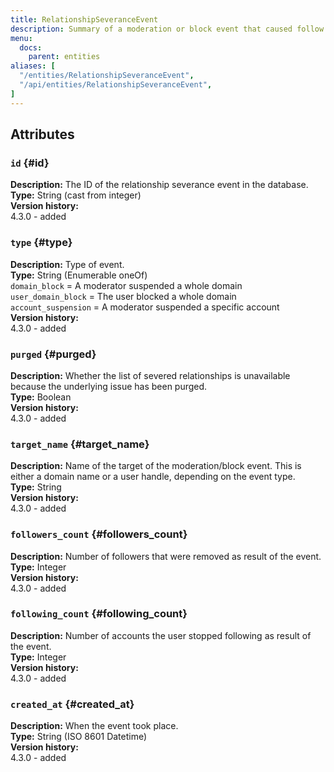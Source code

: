 ```yaml
---
title: RelationshipSeveranceEvent
description: Summary of a moderation or block event that caused follow relationships to be severed.
menu:
  docs:
    parent: entities
aliases: [
  "/entities/RelationshipSeveranceEvent",
  "/api/entities/RelationshipSeveranceEvent",
]
---
```


## Attributes

### `id` {#id}

**Description:** The ID of the relationship severance event in the database.\
**Type:** String (cast from integer)\
**Version history:**\
4.3.0 - added

### `type` {#type}

**Description:** Type of event.\
**Type:** String (Enumerable oneOf)\
`domain_block` = A moderator suspended a whole domain\
`user_domain_block` = The user blocked a whole domain\
`account_suspension` = A moderator suspended a specific account\
**Version history:**\
4.3.0 - added

### `purged` {#purged}

**Description:** Whether the list of severed relationships is unavailable because the underlying issue has been purged.\
**Type:** Boolean\
**Version history:**\
4.3.0 - added

### `target_name` {#target_name}

**Description:** Name of the target of the moderation/block event. This is either a domain name or a user handle, depending on the event type.\
**Type:** String\
**Version history:**\
4.3.0 - added

### `followers_count` {#followers_count}

**Description:** Number of followers that were removed as result of the event.\
**Type:** Integer\
**Version history:**\
4.3.0 - added

### `following_count` {#following_count}

**Description:** Number of accounts the user stopped following as result of the event.\
**Type:** Integer\
**Version history:**\
4.3.0 - added

### `created_at` {#created_at}

**Description:** When the event took place.\
**Type:** String (ISO 8601 Datetime)\
**Version history:**\
4.3.0 - added
